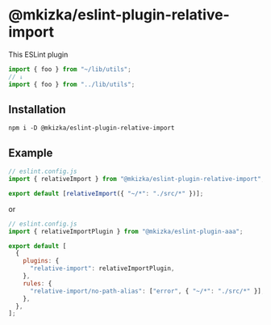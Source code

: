 # @mkizka/eslint-plugin-relative-import

This ESLint plugin

```js
import { foo } from "~/lib/utils";
// ↓
import { foo } from "../lib/utils";
```

## Installation

```
npm i -D @mkizka/eslint-plugin-relative-import
```

## Example

```js
// eslint.config.js
import { relativeImport } from "@mkizka/eslint-plugin-relative-import";

export default [relativeImport({ "~/*": "./src/*" })];
```

or

```js
// eslint.config.js
import { relativeImportPlugin } from "@mkizka/eslint-plugin-aaa";

export default [
  {
    plugins: {
      "relative-import": relativeImportPlugin,
    },
    rules: {
      "relative-import/no-path-alias": ["error", { "~/*": "./src/*" }],
    },
  },
];
```
